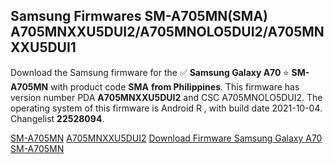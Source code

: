 <h2>Samsung Firmwares SM-A705MN(SMA) A705MNXXU5DUI2/A705MNOLO5DUI2/A705MNXXU5DUI1</h2>
Download the Samsung firmware for the ✅ <strong>Samsung Galaxy A70 </strong> ⭐ <strong>SM-A705MN</strong> with product code <strong>SMA</strong> <strong> from Philippines</strong>. This firmware has version number PDA <strong>A705MNXXU5DUI2</strong> and CSC A705MNOLO5DUI2. The operating system of this firmware is Android R , with build date 2021-10-04. Changelist <strong>22528094</strong>.


[SM-A705MN](https://samfirm.shop/samsung/model/SM-A705MN)
[A705MNXXU5DUI2](https://samfirm.shop/samsung/pda/A705MNXXU5DUI2)
[Download Firmware Samsung Galaxy A70 SM-A705MN](https://samfirm.shop/samsung/firmware/462625)
